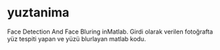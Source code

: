 # yuztanima
Face Detection And Face Bluring inMatlab. 
Girdi olarak verilen fotoğrafta yüz tespiti yapan ve yüzü blurlayan matlab kodu.
